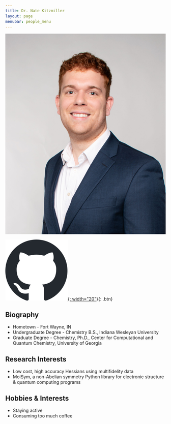 ```yaml
---
title: Dr. Nate Kitzmiller 
layout: page
menubar: people_menu
---
```


![natekitzmiller](/img/people/natekitzmiller.jpg)

[![GitHub](/img/icons/github.svg){: width="20"}](https://github.com/nlk36701){: .btn} &nbsp;

## Biography
- Hometown - Fort Wayne, IN
- Undergraduate Degree - Chemistry B.S., Indiana Wesleyan University
- Graduate Degree - Chemistry, Ph.D., Center for Computational and Quantum Chemistry, University of Georgia 

## Research Interests
- Low cost, high accuracy Hessians using multifidelity data
- MolSym, a non-Abelian symmetry Python library for electronic structure & quantum computing programs

## Hobbies & Interests
- Staying active
- Consuming too much coffee
